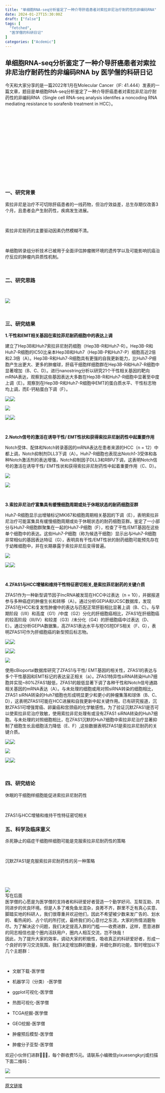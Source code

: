 ```yaml
---
title: "单细胞RNA-seq分析鉴定了一种介导肝癌患者对索拉非尼治疗耐药性的非编码RNA"
date: 2024-01-27T15:30:00Z
draft: ["false"]
tags: [
  "fetched",
  "医学僧的科研日记"
]
categories: ["Acdemic"]
---
```

单细胞RNA-seq分析鉴定了一种介导肝癌患者对索拉非尼治疗耐药性的非编码RNA by 医学僧的科研日记
------
<div><section><section data-style="padding: 10px; outline: 0px; border-color: rgb(192, 200, 209); background-color: rgb(239, 239, 239); display: inline-block; width: 677px; border-width: 2px; border-style: dashed; border-radius: 0.7em; visibility: visible; color: rgb(205, 205, 205) !important;"><section><section data-style="padding: 10px; outline: 0px; border-color: rgb(192, 200, 209); background-color: rgb(239, 239, 239); display: inline-block; width: 677px; border-width: 2px; border-style: dashed; border-radius: 0.7em; visibility: visible; color: rgb(205, 205, 205) !important;"><span>今天和大家分享的是一篇2022年1月在<span><span>Molecular Cancer</span>（IF: 41.444</span><span>）</span>发表的一篇文章，题目是<span></span>单细胞RNA-seq分析鉴定了一种介导肝癌患者对索拉非尼治疗耐药性的非编码RNA<span>（Single cell RNA-seq analysis identifes a noncoding RNA mediating resistance to sorafenib treatment in HCC）。</span></span></section></section><section><span></span></section><p><span><span>               </span></span></p><p><br></p></section></section><section><section powered-by="xiumi.us"><section><section powered-by="xiumi.us"><section><section><section><iframe data-vidtype="2" data-mpvid="wxv_3301188696242683915" data-cover="http%3A%2F%2Fmmbiz.qpic.cn%2Fmmbiz_jpg%2FeBfvI7Ryx8cSx3lljMTct7dqfV7n4JVniaib9xcCnYaxlQTNE0p0M55c4UILXI0XNicqeOSq3xpZFQa6bOiciaa3y7g%2F0%3Fwx_fmt%3Djpeg" allowfullscreen="" frameborder="0" data-ratio="2" data-w="2160" data-src="https://mp.weixin.qq.com/mp/readtemplate?t=pages/video_player_tmpl&amp;action=mpvideo&amp;auto=0&amp;vid=wxv_3301188696242683915"></iframe></section><section><br></section></section></section></section></section></section></section><h3><span>一、研究背景</span></h3><p><span></span>索拉非尼是治疗不可切除肝癌患者的一线药物，但治疗效益差，总生存期仅改善3个月，且患者会产生耐药性，疾病发生进展。</p><p><br></p><p>索拉非尼耐药的主要驱动因素仍然模糊不清。</p><p><br></p><p>单细胞转录组分析技术已被用于全面评估肿瘤微环境的遗传学以及可能影响抗癌治疗反应的肿瘤内异质性机制。</p><p><br></p><h3><span>二、研究思路</span></h3><p><br></p><p><img data-galleryid="" data-imgfileid="100025852" data-ratio="0.4287037037037037" data-s="300,640" data-src="https://mmbiz.qpic.cn/mmbiz_png/eBfvI7Ryx8cSx3lljMTct7dqfV7n4JVntuMo6JUibwGJjytQdIia4znzdibjTN75HAFCWbNqJMaKZI7ViabYBVDzPg/640?wx_fmt=png&amp;from=appmsg" data-type="png" data-w="1080" src="https://mmbiz.qpic.cn/mmbiz_png/eBfvI7Ryx8cSx3lljMTct7dqfV7n4JVntuMo6JUibwGJjytQdIia4znzdibjTN75HAFCWbNqJMaKZI7ViabYBVDzPg/640?wx_fmt=png&amp;from=appmsg"></p><p><br></p><h3><span>三、研究结果</span></h3><p><span></span><strong>1.干性和EMT相关基因在索拉菲尼耐药细胞中的表达上调</strong><span></span><p></p></p><p>建立了Hep3B和Huh7索拉非尼耐药细胞（Hep3B-R和Huh7-R）。<span>Hep3B-R和Huh7-R细胞的IC50比亲本Hep3B和Huh7（Hep3B-P和Huh7-P）细胞高近2倍和2.3倍（A）。Hep3B-R和Huh7-R细胞具有更强的自我更新能力，比Huh7-P细胞产生出更大、更多的肿瘤球，肝癌干细胞样细胞群在Hep3B-R和Huh7-R细胞中显著增加（B、C、D）。</span><span>进行nanostring分析以研究21个干性相关基因的靶向mRNA表达，</span><span>观察到这些基因表达大多数在Hep3B-R和Huh7-R细胞中显著至中度上调（E）。观察到在Hep3B-R和Huh7-R细胞中EMT的蛋白质水平、干性标志物均上调，而E-钙粘蛋白下调（F）。</span></p><p><img data-galleryid="" data-imgfileid="100025853" data-ratio="0.6823204419889503" data-s="300,640" data-src="https://mmbiz.qpic.cn/mmbiz_png/eBfvI7Ryx8cSx3lljMTct7dqfV7n4JVnoIVWB3NbGgkiae31K6OvzqQSiaUXo7XFfKX60WIPCkibuNAemkak62Emw/640?wx_fmt=png&amp;from=appmsg" data-type="png" data-w="724" src="https://mmbiz.qpic.cn/mmbiz_png/eBfvI7Ryx8cSx3lljMTct7dqfV7n4JVnoIVWB3NbGgkiae31K6OvzqQSiaUXo7XFfKX60WIPCkibuNAemkak62Emw/640?wx_fmt=png&amp;from=appmsg"><img data-galleryid="" data-imgfileid="100025855" data-ratio="0.8130671506352087" data-s="300,640" data-src="https://mmbiz.qpic.cn/mmbiz_png/eBfvI7Ryx8cSx3lljMTct7dqfV7n4JVntUHLKAFathrZBhpuUdqBtrP0Ce7O0OfZUUjy8EVEpDUVKoGZOgJdng/640?wx_fmt=png&amp;from=appmsg" data-type="png" data-w="551" src="https://mmbiz.qpic.cn/mmbiz_png/eBfvI7Ryx8cSx3lljMTct7dqfV7n4JVntUHLKAFathrZBhpuUdqBtrP0Ce7O0OfZUUjy8EVEpDUVKoGZOgJdng/640?wx_fmt=png&amp;from=appmsg"></p><p><img data-galleryid="" data-imgfileid="100025856" data-ratio="0.3790546802594995" data-s="300,640" data-src="https://mmbiz.qpic.cn/mmbiz_png/eBfvI7Ryx8cSx3lljMTct7dqfV7n4JVnDRmnkoTJ8ZCSuUOm28xicKf75oyKetkVW1XxA02CTREXiaiciaY4SgjtSA/640?wx_fmt=png&amp;from=appmsg" data-type="png" data-w="1079" src="https://mmbiz.qpic.cn/mmbiz_png/eBfvI7Ryx8cSx3lljMTct7dqfV7n4JVnDRmnkoTJ8ZCSuUOm28xicKf75oyKetkVW1XxA02CTREXiaiciaY4SgjtSA/640?wx_fmt=png&amp;from=appmsg"></p><p><img data-galleryid="" data-imgfileid="100025857" data-ratio="1.019578313253012" data-s="300,640" data-src="https://mmbiz.qpic.cn/mmbiz_png/eBfvI7Ryx8cSx3lljMTct7dqfV7n4JVnxhm8DZSibia0d3J8QnLhiaxaPTwQzaaL2SfHVCdzdSNZ7DZiafdVDWOFew/640?wx_fmt=png&amp;from=appmsg" data-type="png" data-w="664" src="https://mmbiz.qpic.cn/mmbiz_png/eBfvI7Ryx8cSx3lljMTct7dqfV7n4JVnxhm8DZSibia0d3J8QnLhiaxaPTwQzaaL2SfHVCdzdSNZ7DZiafdVDWOFew/640?wx_fmt=png&amp;from=appmsg"><img data-galleryid="" data-imgfileid="100025859" data-ratio="1.1719532554257095" data-s="300,640" data-src="https://mmbiz.qpic.cn/mmbiz_png/eBfvI7Ryx8cSx3lljMTct7dqfV7n4JVnibJWoyu5KibicAud453716dTRakRD9iaZsia1ua7SBtg0p464wUiaC4wXRvA/640?wx_fmt=png&amp;from=appmsg" data-type="png" data-w="599" src="https://mmbiz.qpic.cn/mmbiz_png/eBfvI7Ryx8cSx3lljMTct7dqfV7n4JVnibJWoyu5KibicAud453716dTRakRD9iaZsia1ua7SBtg0p464wUiaC4wXRvA/640?wx_fmt=png&amp;from=appmsg"></p><p><br></p><p><strong>2.Notch信号的激活在诱导干性/ EMT性状和获得索拉非尼耐药性中起重要作用</strong></p><p>Notch受体、配体和Notch转录基因的mRNA表达在患者来源的HCC（n = 12）中都上调，<span>Notch抑制剂DLL3下调（A）。</span><span>Huh7-R细胞也表现出Notch1-3受体和各种Notch激活剂的表达增强，</span><span>Notch抑制因子DLL3和RBPJ下调，</span><span>这表明Notch信号的激活在诱导干性/ EMT性状和获得索拉非尼耐药性中起着重要作用（C、D）。</span></p><p><img data-galleryid="" data-imgfileid="100025860" data-ratio="0.47962962962962963" data-s="300,640" data-src="https://mmbiz.qpic.cn/mmbiz_png/eBfvI7Ryx8cSx3lljMTct7dqfV7n4JVnYfTXcly8B5iaXmT2TfEIvyIgial6sibjUdWHnsngkqMEZ5vBrP1fP2d9g/640?wx_fmt=png&amp;from=appmsg" data-type="png" data-w="1080" src="https://mmbiz.qpic.cn/mmbiz_png/eBfvI7Ryx8cSx3lljMTct7dqfV7n4JVnYfTXcly8B5iaXmT2TfEIvyIgial6sibjUdWHnsngkqMEZ5vBrP1fP2d9g/640?wx_fmt=png&amp;from=appmsg"></p><p><img data-galleryid="" data-imgfileid="100025861" data-ratio="0.4388888888888889" data-s="300,640" data-src="https://mmbiz.qpic.cn/mmbiz_png/eBfvI7Ryx8cSx3lljMTct7dqfV7n4JVnRMASznfQpmjLnb8T16j8g3gBUxaSN0hpQuwkpibicVonZgPUbovda7XA/640?wx_fmt=png&amp;from=appmsg" data-type="png" data-w="1080" src="https://mmbiz.qpic.cn/mmbiz_png/eBfvI7Ryx8cSx3lljMTct7dqfV7n4JVnRMASznfQpmjLnb8T16j8g3gBUxaSN0hpQuwkpibicVonZgPUbovda7XA/640?wx_fmt=png&amp;from=appmsg"></p><p><br></p><p><strong>3.索拉非尼治疗富集具</strong><strong>有缓慢细胞周期或处于休眠状态的耐药细胞亚群</strong></p><p>Huh7-R细胞显示出增殖标记MKI67和细胞周期相关基因的下调（E），<span>表明索拉非尼治疗可能富集具有缓慢细胞周期或处于休眠状态的耐药细胞亚群。</span><span>鉴定了一小部分与Huh7-R细胞群聚集在一起的Huh7-P细胞（F），</span><span>检查了干性/EMT基因在这些单个细胞中的表达。</span><span>这些Huh7-P细胞（称为候选干细胞）显示出与Huh7-R细胞非常相似的基因表达特征（G），</span><span>表明具有干性/EMT性状的耐药细胞可能预先存在于幼稚细胞中，并在长期暴露于索拉非尼后变得普遍。</span></p><p><img data-galleryid="" data-imgfileid="100025862" data-ratio="0.7109826589595376" data-s="300,640" data-src="https://mmbiz.qpic.cn/mmbiz_png/eBfvI7Ryx8cSx3lljMTct7dqfV7n4JVnBGtqrQDOgHEicuibCFdzuGkzx7YE9j4JzLicmSGiaEWiaFRle0iadceUdpiaQ/640?wx_fmt=png&amp;from=appmsg" data-type="png" data-w="865" src="https://mmbiz.qpic.cn/mmbiz_png/eBfvI7Ryx8cSx3lljMTct7dqfV7n4JVnBGtqrQDOgHEicuibCFdzuGkzx7YE9j4JzLicmSGiaEWiaFRle0iadceUdpiaQ/640?wx_fmt=png&amp;from=appmsg"></p><p><img data-galleryid="" data-imgfileid="100025863" data-ratio="0.8202614379084967" data-s="300,640" data-src="https://mmbiz.qpic.cn/mmbiz_png/eBfvI7Ryx8cSx3lljMTct7dqfV7n4JVnFPO1w7PoZ6Nqiaaco3CoT6q0WlKdTU8vAg2xRgrQafznShS3ickH3dtQ/640?wx_fmt=png&amp;from=appmsg" data-type="png" data-w="612" src="https://mmbiz.qpic.cn/mmbiz_png/eBfvI7Ryx8cSx3lljMTct7dqfV7n4JVnFPO1w7PoZ6Nqiaaco3CoT6q0WlKdTU8vAg2xRgrQafznShS3ickH3dtQ/640?wx_fmt=png&amp;from=appmsg"><img data-galleryid="" data-imgfileid="100025865" data-ratio="0.87248322147651" data-s="300,640" data-src="https://mmbiz.qpic.cn/mmbiz_png/eBfvI7Ryx8cSx3lljMTct7dqfV7n4JVnlqRkTKKc97R6l5xzhudCBWUl6DXFicyHeYmf0AtlEDAFeBZQvN6NyXA/640?wx_fmt=png&amp;from=appmsg" data-type="png" data-w="596" src="https://mmbiz.qpic.cn/mmbiz_png/eBfvI7Ryx8cSx3lljMTct7dqfV7n4JVnlqRkTKKc97R6l5xzhudCBWUl6DXFicyHeYmf0AtlEDAFeBZQvN6NyXA/640?wx_fmt=png&amp;from=appmsg"></p><p><br></p><p><strong>4.ZFAS1与HCC增殖和维持干性特征密切相关,是索拉菲尼耐药的关键介质</strong></p><p>ZFAS1作为一种新型调节因子IncRNA被发现在HCC中过表达（n = 10），并据报道参与多种癌症的肿瘤生长和转移（A）。<span>通过分析GEPIA和UCSC数据库，发现ZFAS1在HCC和复发性肿瘤中的表达与匹配正常肝脏相比显著上调（B、C）。</span><span>与早期阶段（I/II）和高度（G1）/中度（G2）分化的肝细胞癌相比，ZFAS1在肝细胞癌的较高阶段（III/IV）和较差（G3）/未分化（G4）的肝细胞癌中过表达（D、E）。</span><span>通过分析GEPIA数据集，高ZFAS1表达水平与短OS短DFS相关（F、G），</span><span>表明ZFAS1可作为肝细胞癌的新型预后标志物。</span></p><p><img data-galleryid="" data-imgfileid="100025866" data-ratio="1.4110429447852761" data-s="300,640" data-src="https://mmbiz.qpic.cn/mmbiz_png/eBfvI7Ryx8cSx3lljMTct7dqfV7n4JVnDEicjibXBWJzkdgF4UOgaeRI9PmbPCRbIEDgnOL8ppU3tER0vOKb71ww/640?wx_fmt=png&amp;from=appmsg" data-type="png" data-w="489" src="https://mmbiz.qpic.cn/mmbiz_png/eBfvI7Ryx8cSx3lljMTct7dqfV7n4JVnDEicjibXBWJzkdgF4UOgaeRI9PmbPCRbIEDgnOL8ppU3tER0vOKb71ww/640?wx_fmt=png&amp;from=appmsg"><img data-galleryid="" data-imgfileid="100025868" data-ratio="0.6179653679653679" data-s="300,640" data-src="https://mmbiz.qpic.cn/mmbiz_png/eBfvI7Ryx8cSx3lljMTct7dqfV7n4JVnfRxNwH8LprTEzHia51yeD6IVjYiaQ0KYT46SpDy83zRMNHbQBZE998pg/640?wx_fmt=png&amp;from=appmsg" data-type="png" data-w="924" src="https://mmbiz.qpic.cn/mmbiz_png/eBfvI7Ryx8cSx3lljMTct7dqfV7n4JVnfRxNwH8LprTEzHia51yeD6IVjYiaQ0KYT46SpDy83zRMNHbQBZE998pg/640?wx_fmt=png&amp;from=appmsg"></p><p><img data-galleryid="" data-imgfileid="100025869" data-ratio="0.7954545454545454" data-s="300,640" data-src="https://mmbiz.qpic.cn/mmbiz_png/eBfvI7Ryx8cSx3lljMTct7dqfV7n4JVn4MdOViaGGic0UNxB8AhCibW6SH6x0JuaZy4bhsLQCuCia3U1xd3NmQRhBg/640?wx_fmt=png&amp;from=appmsg" data-type="png" data-w="660" src="https://mmbiz.qpic.cn/mmbiz_png/eBfvI7Ryx8cSx3lljMTct7dqfV7n4JVn4MdOViaGGic0UNxB8AhCibW6SH6x0JuaZy4bhsLQCuCia3U1xd3NmQRhBg/640?wx_fmt=png&amp;from=appmsg"><img data-galleryid="" data-imgfileid="100025871" data-ratio="1.0491159135559922" data-s="300,640" data-src="https://mmbiz.qpic.cn/mmbiz_png/eBfvI7Ryx8cSx3lljMTct7dqfV7n4JVnvxmhoJK6BqvdLXM6wbzfWAeheY8Cn3BF7z69oiaVqSbSKZsg9YtXVyw/640?wx_fmt=png&amp;from=appmsg" data-type="png" data-w="509" src="https://mmbiz.qpic.cn/mmbiz_png/eBfvI7Ryx8cSx3lljMTct7dqfV7n4JVnvxmhoJK6BqvdLXM6wbzfWAeheY8Cn3BF7z69oiaVqSbSKZsg9YtXVyw/640?wx_fmt=png&amp;from=appmsg"></p><p><img data-galleryid="" data-imgfileid="100025872" data-ratio="0.375" data-s="300,640" data-src="https://mmbiz.qpic.cn/mmbiz_png/eBfvI7Ryx8cSx3lljMTct7dqfV7n4JVniarjJ9zQAvKp0Oo9oibG4YYNMjk1K7gMiaZyZeFCdaH2Y4Y4fAMf2CZaQ/640?wx_fmt=png&amp;from=appmsg" data-type="png" data-w="1080" src="https://mmbiz.qpic.cn/mmbiz_png/eBfvI7Ryx8cSx3lljMTct7dqfV7n4JVniarjJ9zQAvKp0Oo9oibG4YYNMjk1K7gMiaZyZeFCdaH2Y4Y4fAMf2CZaQ/640?wx_fmt=png&amp;from=appmsg"></p><p><span>使用cBioportal数据库研究了ZFAS1与干性/ EMT基因的相关性，</span><span>ZFAS1的表达与多个干性基因和EMT标记的表达呈正相关（a）。</span><span>ZFAS1特异性siRNA转染Huh7细胞并实现~80%ZFAS1敲低，</span><span>ZFAS1的敲低显著下调了各种干性和Notch信号通路相关基因的mRNA表达（A）。</span><span>与未处理的细胞或用对照siRNA转染的细胞相比，ZFAS1 siRNA转染的Huh7细胞也形成明显更少和更小的肿瘤集落和球体（B、C、D），</span><span>这表明ZFAS1可能在HCC进展和自我更新中起关键作用。</span><span>已有研究报道，沉默ZFAS1可增强胃癌、卵巢癌和宫颈癌的化学敏感性。为了验证沉默ZFAS1是否可以使索拉非尼治疗致敏，</span><span>使用索拉非尼处理有或没有ZFAS1 siRNA转染的Huh7细胞。</span><span>与未处理的对照细胞相比，在ZFAS1沉默的Huh7细胞中索拉非尼治疗显著抑制了细胞生长且细胞活力降低（E、F）,</span><span>这些数据表明ZFAS1是索拉非尼耐药的关键介质。</span></p><p><img data-galleryid="" data-imgfileid="100025873" data-ratio="0.5509259259259259" data-s="300,640" data-src="https://mmbiz.qpic.cn/mmbiz_jpg/eBfvI7Ryx8cSx3lljMTct7dqfV7n4JVnPnu8HBHEZGqWT3RWzvmrY8M1HmDGic2ZLXGWicbbzvZsds5DGenCPg7w/640?wx_fmt=jpeg&amp;from=appmsg" data-type="jpeg" data-w="1080" src="https://mmbiz.qpic.cn/mmbiz_jpg/eBfvI7Ryx8cSx3lljMTct7dqfV7n4JVnPnu8HBHEZGqWT3RWzvmrY8M1HmDGic2ZLXGWicbbzvZsds5DGenCPg7w/640?wx_fmt=jpeg&amp;from=appmsg"><img data-galleryid="" data-imgfileid="100025875" data-ratio="1.9612068965517242" data-s="300,640" data-src="https://mmbiz.qpic.cn/mmbiz_png/eBfvI7Ryx8cSx3lljMTct7dqfV7n4JVn6wE9zvYxiaJKkNOAXia52ibVibMLDpWswVayJAdef16bicCfmCpXnM77fog/640?wx_fmt=png&amp;from=appmsg" data-type="png" data-w="232" src="https://mmbiz.qpic.cn/mmbiz_png/eBfvI7Ryx8cSx3lljMTct7dqfV7n4JVn6wE9zvYxiaJKkNOAXia52ibVibMLDpWswVayJAdef16bicCfmCpXnM77fog/640?wx_fmt=png&amp;from=appmsg"></p><p><img data-galleryid="" data-imgfileid="100025876" data-ratio="0.28703703703703703" data-s="300,640" data-src="https://mmbiz.qpic.cn/mmbiz_png/eBfvI7Ryx8cSx3lljMTct7dqfV7n4JVnNSNsUXRUY42xRzh7WEfv6P6IHTEuLgiaiamibGIwm2MyibrpugsJvCTwag/640?wx_fmt=png&amp;from=appmsg" data-type="png" data-w="1080" src="https://mmbiz.qpic.cn/mmbiz_png/eBfvI7Ryx8cSx3lljMTct7dqfV7n4JVnNSNsUXRUY42xRzh7WEfv6P6IHTEuLgiaiamibGIwm2MyibrpugsJvCTwag/640?wx_fmt=png&amp;from=appmsg"></p><p><img data-galleryid="" data-imgfileid="100025877" data-ratio="0.35555555555555557" data-s="300,640" data-src="https://mmbiz.qpic.cn/mmbiz_png/eBfvI7Ryx8cSx3lljMTct7dqfV7n4JVndKJBuIF7ic2m7c6HJTHOrW325Uibejgzu1nIQdMicvsz02hibZxr1YKmug/640?wx_fmt=png&amp;from=appmsg" data-type="png" data-w="1080" src="https://mmbiz.qpic.cn/mmbiz_png/eBfvI7Ryx8cSx3lljMTct7dqfV7n4JVndKJBuIF7ic2m7c6HJTHOrW325Uibejgzu1nIQdMicvsz02hibZxr1YKmug/640?wx_fmt=png&amp;from=appmsg"><img data-galleryid="" data-imgfileid="100025879" data-ratio="1.0110864745011086" data-s="300,640" data-src="https://mmbiz.qpic.cn/mmbiz_png/eBfvI7Ryx8cSx3lljMTct7dqfV7n4JVnVTHGksjjJunB4hF1FKvjABPkSEqiavHHg6OsZUC9f9OSFv20lQtDshg/640?wx_fmt=png&amp;from=appmsg" data-type="png" data-w="451" src="https://mmbiz.qpic.cn/mmbiz_png/eBfvI7Ryx8cSx3lljMTct7dqfV7n4JVnVTHGksjjJunB4hF1FKvjABPkSEqiavHHg6OsZUC9f9OSFv20lQtDshg/640?wx_fmt=png&amp;from=appmsg"></p><p><span></span><br></p><p><span></span></p><h3><span>四、研究结论</span></h3><p><span>休眠的干细胞样细胞能促进索拉非尼耐药性</span></p><p><span><br></span></p><p><span>ZFAS1与HCC增殖和维持干性特征密切相关</span><span></span><strong><span></span></strong></p><p><span></span></p><section><section><section><section><h3><span>五、科学及临床意义</span></h3><p><span></span></p></section></section></section></section><p><span>杀死静止的癌症干细胞样细胞可能是克服索拉非尼耐药性的策略</span></p><p><span><br></span></p><p><span>沉默ZFAS1是克服索拉非尼耐药性的另一种策略</span></p><p><span><br></span></p><p><span><br></span></p><section><img data-galleryid="" data-ratio="1" data-s="300,640" data-src="https://mmbiz.qpic.cn/mmbiz_jpg/eBfvI7Ryx8fTyx3gGMnNKxLE8VjrlvhibZTjqShpZsFsVOyklkl1sgibhBwTGm0oEW3eBSuD3zpRVuWhNofE7tLQ/640?wx_fmt=jpeg" data-type="jpeg" data-w="960" src="https://mmbiz.qpic.cn/mmbiz_jpg/eBfvI7Ryx8fTyx3gGMnNKxLE8VjrlvhibZTjqShpZsFsVOyklkl1sgibhBwTGm0oEW3eBSuD3zpRVuWhNofE7tLQ/640?wx_fmt=jpeg"></section><section>写在后面</section><section>医学僧的心愿是为医学僧的支持者和科研爱好者营造一个勤学好问、互帮互助、共同进步的优良环境。但是人多了难免鱼龙混杂，良莠不齐，群里不乏有真心实意、脚踏实地的科研人，我们很尊重并欢迎他们，因此不希望被少数来发广告的、划水的、看热闹的、占个坑的所打扰，最终我们的心意付之东流，大家的热情消磨殆尽。为了解决这个问题，我们决定提高入群的门槛——收费进群，这样，愿意进群的同志相信也是个圈内活跃用户，圈内人相互交流，岂不快哉！</section><section>因此，为了提升大家的效率，调动大家的积极性，吸收真正的科研爱好者，形成一个良好的学习交流氛围，我们决定增加群的数量，并细化群的功能，暂时增加以下几个主题群：</section><p><br></p><ul><li><p>文献下载-医学僧</p></li><li><p>机器学习（分类）-医学僧</p></li><li><p>ggplot可视化-医学僧</p></li><li><p>热图可视化-医学僧</p></li><li><p>TCGA挖掘-医学僧</p></li><li><p>GEO挖掘-医学僧</p></li><li><p>肿瘤预后模型-医学僧</p></li><li><p>肿瘤分子亚型-医学僧</p></li></ul><p>欢迎小伙伴们进群👏👏👏，每个群收费15元。请联系小编微信yixuesengkyrj或扫描下面二维码：</p><p><img data-ratio="0.8407407407407408" data-src="https://mmbiz.qpic.cn/mmbiz_jpg/eBfvI7Ryx8enibib3UJd6iaLibROb1ibWJtZn0fyA9Bu9szdIkibpzWVzjw0LIVrQKeHfPS7h1gI8bicaaYlcOnMIyQAQ/640?wx_fmt=jpeg" data-type="jpeg" data-w="1080" src="https://mmbiz.qpic.cn/mmbiz_jpg/eBfvI7Ryx8enibib3UJd6iaLibROb1ibWJtZn0fyA9Bu9szdIkibpzWVzjw0LIVrQKeHfPS7h1gI8bicaaYlcOnMIyQAQ/640?wx_fmt=jpeg"></p><p><mp-style-type data-value="10000"></mp-style-type></p></div>  
<hr>
<a href="https://mp.weixin.qq.com/s/AH28umTyXkcJ0RUFJx2IbQ",target="_blank" rel="noopener noreferrer">原文链接</a>
